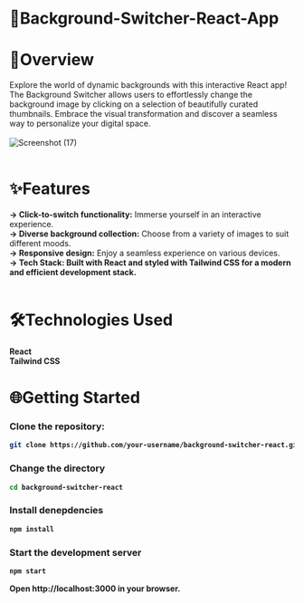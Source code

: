 # 🌈Background-Switcher-React-App
# 📖Overview
Explore the world of dynamic backgrounds with this interactive React app! The Background Switcher allows users to effortlessly change the background image by clicking on a selection of beautifully curated thumbnails. Embrace the visual transformation and discover a seamless way to personalize your digital space.<br><br>
![Screenshot (17)](https://github.com/rohitvinodyadav9/Background-Switcher-React-App/assets/149653208/03d099cc-dfa4-4d4e-b094-bf9114590ec3)<br><br>
# ✨Features
<b>-> Click-to-switch functionality:</b>  Immerse yourself in an interactive experience.<br>
<b>-> Diverse background collection:</b>  Choose from a variety of images to suit different moods.<br>
<b>-> Responsive design:</b>  Enjoy a seamless experience on various devices.<br>
<b>-> Tech Stack:<b>  Built with <b>React</b> and styled with <b>Tailwind CSS</b> for a modern and efficient development stack.<br><br>
# 🛠Technologies Used
<b>React<br>
Tailwind CSS</b><br>
# 🌐Getting Started
### Clone the repository:

```bash
git clone https://github.com/your-username/background-switcher-react.git
```
### Change the directory

```bash
cd background-switcher-react
```
### Install denepdencies

```bash
npm install
```
### Start the development server

```bash
npm start
```

Open http://localhost:3000 in your browser.
